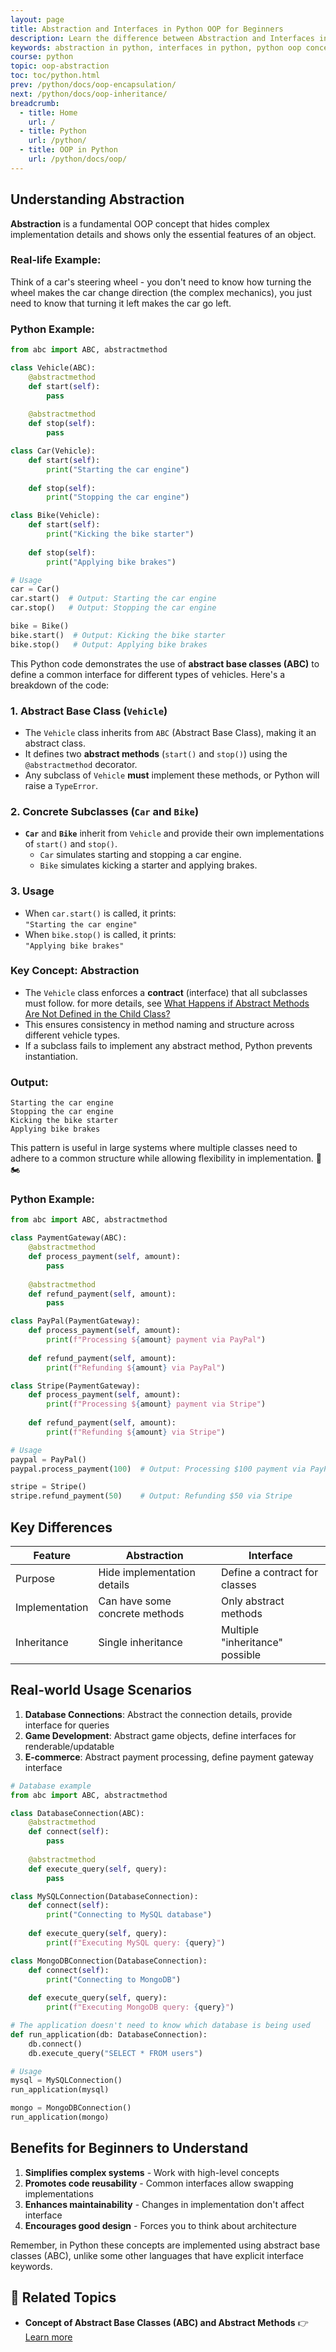 ```yaml
---
layout: page
title: Abstraction and Interfaces in Python OOP for Beginners
description: Learn the difference between Abstraction and Interfaces in Python OOP with real-world examples. Perfect for beginners! Understand abstract classes, @abstractmethod, and how to implement interfaces in Python.  
keywords: abstraction in python, interfaces in python, python oop concepts, abstract class python, python abc module, difference between abstraction and interface in python, how to use @abstractmethod in python, python oop tutorial for beginners, real-world examples of abstraction python, when to use abstraction vs interface, python abstract base class, abc module in python, method overriding in python, polymorphism in python, inheritance vs abstraction python, python oop principles, abstractmethod decorator, python interface example, python abstraction explained, learn python oop
course: python
topic: oop-abstraction
toc: toc/python.html
prev: /python/docs/oop-encapsulation/
next: /python/docs/oop-inheritance/
breadcrumb:
  - title: Home
    url: /
  - title: Python
    url: /python/
  - title: OOP in Python
    url: /python/docs/oop/
---
```


## Understanding Abstraction

**Abstraction** is a fundamental OOP concept that hides complex implementation details and shows only the essential features of an object.

### Real-life Example:
Think of a car's steering wheel - you don't need to know how turning the wheel makes the car change direction (the complex mechanics), you just need to know that turning it left makes the car go left.

### Python Example:
```python
from abc import ABC, abstractmethod

class Vehicle(ABC):
    @abstractmethod
    def start(self):
        pass
    
    @abstractmethod
    def stop(self):
        pass

class Car(Vehicle):
    def start(self):
        print("Starting the car engine")
    
    def stop(self):
        print("Stopping the car engine")

class Bike(Vehicle):
    def start(self):
        print("Kicking the bike starter")
    
    def stop(self):
        print("Applying bike brakes")

# Usage
car = Car()
car.start()  # Output: Starting the car engine
car.stop()   # Output: Stopping the car engine

bike = Bike()
bike.start()  # Output: Kicking the bike starter
bike.stop()   # Output: Applying bike brakes
```

This Python code demonstrates the use of **abstract base classes (ABC)** to define a common interface for different types of vehicles. Here's a breakdown of the code:

### 1. **Abstract Base Class (`Vehicle`)**
- The `Vehicle` class inherits from `ABC` (Abstract Base Class), making it an abstract class.
- It defines two **abstract methods** (`start()` and `stop()`) using the `@abstractmethod` decorator.
- Any subclass of `Vehicle` **must** implement these methods, or Python will raise a `TypeError`.

### 2. **Concrete Subclasses (`Car` and `Bike`)**
- **`Car`** and **`Bike`** inherit from `Vehicle` and provide their own implementations of `start()` and `stop()`.
  - `Car` simulates starting and stopping a car engine.
  - `Bike` simulates kicking a starter and applying brakes.

### 3. **Usage**
- When `car.start()` is called, it prints:  
  `"Starting the car engine"`  
- When `bike.stop()` is called, it prints:  
  `"Applying bike brakes"`

### Key Concept: **Abstraction**
- The `Vehicle` class enforces a **contract** (interface) that all subclasses must follow. for more details, see [What Happens if Abstract Methods Are Not Defined in the Child Class?](abc-class.md)
- This ensures consistency in method naming and structure across different vehicle types.
- If a subclass fails to implement any abstract method, Python prevents instantiation.

### Output:
```
Starting the car engine
Stopping the car engine
Kicking the bike starter
Applying bike brakes
```

This pattern is useful in large systems where multiple classes need to adhere to a common structure while allowing flexibility in implementation. 🚗🏍️

### Python Example:
```python
from abc import ABC, abstractmethod

class PaymentGateway(ABC):
    @abstractmethod
    def process_payment(self, amount):
        pass
    
    @abstractmethod
    def refund_payment(self, amount):
        pass

class PayPal(PaymentGateway):
    def process_payment(self, amount):
        print(f"Processing ${amount} payment via PayPal")
    
    def refund_payment(self, amount):
        print(f"Refunding ${amount} via PayPal")

class Stripe(PaymentGateway):
    def process_payment(self, amount):
        print(f"Processing ${amount} payment via Stripe")
    
    def refund_payment(self, amount):
        print(f"Refunding ${amount} via Stripe")

# Usage
paypal = PayPal()
paypal.process_payment(100)  # Output: Processing $100 payment via PayPal

stripe = Stripe()
stripe.refund_payment(50)    # Output: Refunding $50 via Stripe
```

## Key Differences

| Feature        | Abstraction                      | Interface                     |
|----------------|----------------------------------|-------------------------------|
| Purpose        | Hide implementation details      | Define a contract for classes |
| Implementation | Can have some concrete methods  | Only abstract methods         |
| Inheritance    | Single inheritance              | Multiple "inheritance" possible|

## Real-world Usage Scenarios

1. **Database Connections**: Abstract the connection details, provide interface for queries
2. **Game Development**: Abstract game objects, define interfaces for renderable/updatable
3. **E-commerce**: Abstract payment processing, define payment gateway interface

```python
# Database example
from abc import ABC, abstractmethod

class DatabaseConnection(ABC):
    @abstractmethod
    def connect(self):
        pass
    
    @abstractmethod
    def execute_query(self, query):
        pass

class MySQLConnection(DatabaseConnection):
    def connect(self):
        print("Connecting to MySQL database")
    
    def execute_query(self, query):
        print(f"Executing MySQL query: {query}")

class MongoDBConnection(DatabaseConnection):
    def connect(self):
        print("Connecting to MongoDB")
    
    def execute_query(self, query):
        print(f"Executing MongoDB query: {query}")

# The application doesn't need to know which database is being used
def run_application(db: DatabaseConnection):
    db.connect()
    db.execute_query("SELECT * FROM users")

# Usage
mysql = MySQLConnection()
run_application(mysql)

mongo = MongoDBConnection()
run_application(mongo)
```

## Benefits for Beginners to Understand

1. **Simplifies complex systems** - Work with high-level concepts
2. **Promotes code reusability** - Common interfaces allow swapping implementations
3. **Enhances maintainability** - Changes in implementation don't affect interface
4. **Encourages good design** - Forces you to think about architecture

Remember, in Python these concepts are implemented using abstract base classes (ABC), unlike some other languages that have explicit interface keywords.

## 📘 **Related Topics**

* **Concept of Abstract Base Classes (ABC) and Abstract Methods**  👉 [Learn more](abc-class.md)


